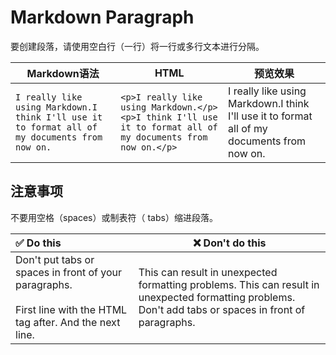 # Markdown Paragraph

要创建段落，请使用空白行（一行）将一行或多行文本进行分隔。



| Markdown语法                                                 | HTML                                                         | 预览效果                                                     |
| ------------------------------------------------------------ | ------------------------------------------------------------ | ------------------------------------------------------------ |
| `I really like using Markdown.I think I'll use it to format all of my documents from now on.` | `<p>I really like using Markdown.</p><p>I think I'll use it to format all of my documents from now on.</p>` | I really like using Markdown.I think I'll use it to format all of my documents from now on. |



## 注意事项

不要用空格（spaces）或制表符（ tabs）缩进段落。



| ✅ Do this                                                    | ❌ Don't do this                                              |
| :----------------------------------------------------------- | ------------------------------------------------------------ |
| Don't put tabs or spaces in front of your paragraphs.  <br><br>First line with the HTML tag after. And the next line. | This can result in unexpected formatting problems. This can result in unexpected formatting problems.<br>           Don't add tabs or spaces in front of paragraphs. |

